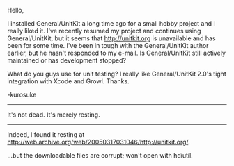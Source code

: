 Hello,

I installed General/UnitKit a long time ago for a small hobby project and I really liked it.  I've recently resumed my project and continues using General/UnitKit, but it seems that http://unitkit.org is unavailable and has been for some time.  I've been in tough with the General/UnitKit author earlier, but he hasn't responded to my e-mail.  Is General/UnitKit still actively maintained or has development stopped?

What do you guys use for unit testing?  I really like General/UnitKit 2.0's tight integration with Xcode and Growl.  Thanks.


-kurosuke

----

It's not dead.  It's merely resting.

----

Indeed, I found it resting at <http://web.archive.org/web/20050317031046/http://unitkit.org/>.

...but the downloadable files are corrupt; won't open with hdiutil.